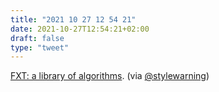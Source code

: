 ```yaml
---
title: "2021 10 27 12 54 21"
date: 2021-10-27T12:54:21+02:00
draft: false
type: "tweet"
---
```

[FXT: a library of algorithms](https://www.jjj.de/fxt/). (via [@stylewarning](https://github.com/stylewarning/hypergeometrica/blob/master/REFERENCES.md))
